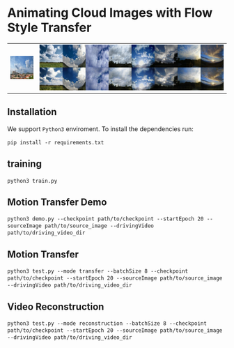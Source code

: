 # Animating Cloud Images with Flow Style Transfer
<table border="0">
<tr>
<td><img src="https://github.com/Kult0922/Animating-Arbirary-SkyScene/blob/master/figs/driving_video.gif"></td>
<td><img src="https://github.com/Kult0922/Animating-Arbirary-SkyScene/blob/master/figs/generate_videos.gif"></td>
</tr>
</table>

## Installation
We support ```Python3``` enviroment. To install the dependencies run:

```
pip install -r requirements.txt
```

## training

```
python3 train.py
```

## Motion Transfer Demo

```
python3 demo.py --checkpoint path/to/checkpoint --startEpoch 20 --sourceImage path/to/source_image --drivingVideo path/to/driving_video_dir
```

## Motion Transfer

```
python3 test.py --mode transfer --batchSize 8 --checkpoint path/to/checkpoint --startEpoch 20 --sourceImage path/to/source_image --drivingVideo path/to/driving_video_dir
```

## Video Reconstruction

```
python3 test.py --mode reconstruction --batchSize 8 --checkpoint path/to/checkpoint --startEpoch 20 --sourceImage path/to/source_image --drivingVideo path/to/driving_video_dir
```
